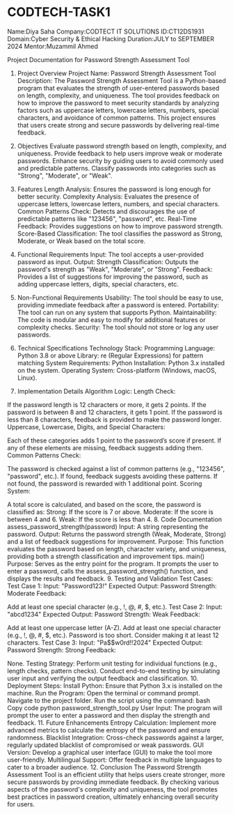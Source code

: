 # CODTECH-TASK1
Name:Diya Saha
Company:CODTECT IT SOLUTIONS
ID:CT12DS1931
Domain:Cyber Security & Ethical Hacking
Duration:JULY to SEPTEMBER 2024
Mentor:Muzammil Ahmed

Project Documentation for Password Strength Assessment Tool
1. Project Overview
Project Name: Password Strength Assessment Tool
Description:
The Password Strength Assessment Tool is a Python-based program that evaluates the strength of user-entered passwords based on length, complexity, and uniqueness. The tool provides feedback on how to improve the password to meet security standards by analyzing factors such as uppercase letters, lowercase letters, numbers, special characters, and avoidance of common patterns. This project ensures that users create strong and secure passwords by delivering real-time feedback.

2. Objectives
Evaluate password strength based on length, complexity, and uniqueness.
Provide feedback to help users improve weak or moderate passwords.
Enhance security by guiding users to avoid commonly used and predictable patterns.
Classify passwords into categories such as "Strong", "Moderate", or "Weak".
3. Features
Length Analysis: Ensures the password is long enough for better security.
Complexity Analysis: Evaluates the presence of uppercase letters, lowercase letters, numbers, and special characters.
Common Patterns Check: Detects and discourages the use of predictable patterns like "123456", "password", etc.
Real-Time Feedback: Provides suggestions on how to improve password strength.
Score-Based Classification: The tool classifies the password as Strong, Moderate, or Weak based on the total score.
4. Functional Requirements
Input:
The tool accepts a user-provided password as input.
Output:
Strength Classification: Outputs the password's strength as "Weak", "Moderate", or "Strong".
Feedback: Provides a list of suggestions for improving the password, such as adding uppercase letters, digits, special characters, etc.
5. Non-Functional Requirements
Usability: The tool should be easy to use, providing immediate feedback after a password is entered.
Portability: The tool can run on any system that supports Python.
Maintainability: The code is modular and easy to modify for additional features or complexity checks.
Security: The tool should not store or log any user passwords.
6. Technical Specifications
Technology Stack:
Programming Language: Python 3.8 or above
Library: re (Regular Expressions) for pattern matching
System Requirements:
Python Installation: Python 3.x installed on the system.
Operating System: Cross-platform (Windows, macOS, Linux).
7. Implementation Details
Algorithm Logic:
Length Check:

If the password length is 12 characters or more, it gets 2 points.
If the password is between 8 and 12 characters, it gets 1 point.
If the password is less than 8 characters, feedback is provided to make the password longer.
Uppercase, Lowercase, Digits, and Special Characters:

Each of these categories adds 1 point to the password’s score if present.
If any of these elements are missing, feedback suggests adding them.
Common Patterns Check:

The password is checked against a list of common patterns (e.g., "123456", "password", etc.). If found, feedback suggests avoiding these patterns. If not found, the password is rewarded with 1 additional point.
Scoring System:

A total score is calculated, and based on the score, the password is classified as:
Strong: If the score is 7 or above.
Moderate: If the score is between 4 and 6.
Weak: If the score is less than 4.
8. Code Documentation
assess_password_strength(password)
Input: A string representing the password.
Output: Returns the password strength (Weak, Moderate, Strong) and a list of feedback suggestions for improvement.
Purpose: This function evaluates the password based on length, character variety, and uniqueness, providing both a strength classification and improvement tips.
main()
Purpose: Serves as the entry point for the program. It prompts the user to enter a password, calls the assess_password_strength() function, and displays the results and feedback.
9. Testing and Validation
Test Cases:
Test Case 1:
Input: "Password123!"
Expected Output:
Password Strength: Moderate
Feedback:

Add at least one special character (e.g., !, @, #, $, etc.).
Test Case 2:
Input: "abcd1234"
Expected Output:
Password Strength: Weak
Feedback:

Add at least one uppercase letter (A-Z).
Add at least one special character (e.g., !, @, #, $, etc.).
Password is too short. Consider making it at least 12 characters.
Test Case 3:
Input: "Pa$$w0rd!!2024"
Expected Output:
Password Strength: Strong
Feedback:

None.
Testing Strategy:
Perform unit testing for individual functions (e.g., length checks, pattern checks).
Conduct end-to-end testing by simulating user input and verifying the output feedback and classification.
10. Deployment
Steps:
Install Python: Ensure that Python 3.x is installed on the machine.
Run the Program:
Open the terminal or command prompt.
Navigate to the project folder.
Run the script using the command:
bash
Copy code
python password_strength_tool.py
User Input: The program will prompt the user to enter a password and then display the strength and feedback.
11. Future Enhancements
Entropy Calculation: Implement more advanced metrics to calculate the entropy of the password and ensure randomness.
Blacklist Integration: Cross-check passwords against a larger, regularly updated blacklist of compromised or weak passwords.
GUI Version: Develop a graphical user interface (GUI) to make the tool more user-friendly.
Multilingual Support: Offer feedback in multiple languages to cater to a broader audience.
12. Conclusion
The Password Strength Assessment Tool is an efficient utility that helps users create stronger, more secure passwords by providing immediate feedback. By checking various aspects of the password's complexity and uniqueness, the tool promotes best practices in password creation, ultimately enhancing overall security for users.
